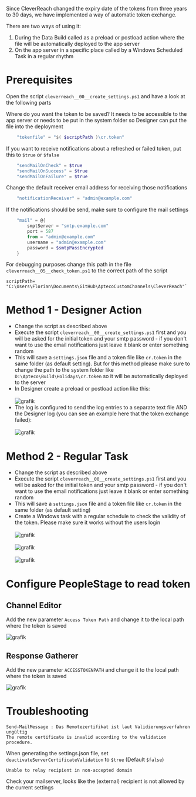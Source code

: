 Since CleverReach changed the expiry date of the tokens from three years to 30 days, we have implemented a way of automatic token exchange.

There are two ways of using it:
1. During the Data Build called as a preload or postload action where the file will be automatically deployed to the app server
1. On the app server in a specific place called by a Windows Scheduled Task in a regular rhythm

# Prerequisites

Open the script `cleverreach__00__create_settings.ps1` and have a look at the following parts

Where do you want the token to be saved? It needs to be accessible to the app server or needs to be put in the system folder so Designer can put the file into the deployment

```PowerShell
    "tokenfile" = "$( $scriptPath )\cr.token"
```

If you want to receive notifications about a refreshed or failed token, put this to `$true` or `$false`

```PowerShell
    "sendMailOnCheck" = $true
    "sendMailOnSuccess" = $true
    "sendMailOnFailure" = $true
```

Change the default receiver email address for receiving those notifications

```PowerShell
    "notificationReceiver" = "admin@example.com"
```

If the notifications should be send, make sure to configure the mail settings

```PowerShell
    "mail" = @{
        smptServer = "smtp.example.com"
        port = 587
        from = "admin@example.com"
        username = "admin@example.com"
        password = $smtpPassEncrypted
    }
```

For debugging purposes change this path in the file `cleverreach__05__check_token.ps1` to the correct path of the script

```
scriptPath= "C:\Users\Florian\Documents\GitHub\AptecoCustomChannels\CleverReach"`
```

# Method 1 - Designer Action

* Change the script as described above
* Execute the script `cleverreach__00__create_settings.ps1` first and you will be asked for the initial token and your smtp password - if you don't want to use the email notifications just leave it blank or enter something random
* This will save a `settings.json` file and a token file like `cr.token` in the same folder (as default setting). But for this method please make sure to change the path to the system folder like `D:\Apteco\Build\Holidays\cr.token` so it will be automatically deployed to the server
* In Designer create a preload or postload action like this:<br/><br/>![grafik](https://user-images.githubusercontent.com/14135678/102684853-68b16980-41dc-11eb-9e77-e26e1ded749a.png)
* The log is configured to send the log entries to a separate text file AND the Designer log (you can see an example here that the token exchange failed):<br/><br/>![grafik](https://user-images.githubusercontent.com/14135678/102686210-550b0080-41e6-11eb-935b-3f3a3651ba62.png)


# Method 2 - Regular Task

* Change the script as described above
* Execute the script `cleverreach__00__create_settings.ps1` first and you will be asked for the initial token and your smtp password - if you don't want to use the email notifications just leave it blank or enter something random
* This will save a `settings.json` file and a token file like `cr.token` in the same folder (as default setting)
* Create a Windows task with a regular schedule to check the validity of the token. Please make sure it works without the users login<br/><br/>![grafik](https://user-images.githubusercontent.com/14135678/102686228-8257ae80-41e6-11eb-81c0-ff27a4cf45bb.png)<br/><br/>![grafik](https://user-images.githubusercontent.com/14135678/102686233-8c79ad00-41e6-11eb-9e73-825127985a39.png)<br/><br/>![grafik](https://user-images.githubusercontent.com/14135678/102686241-99969c00-41e6-11eb-814e-720cc5d100e0.png)

# Configure PeopleStage to read token

## Channel Editor

Add the new parameter `Access Token Path` and change it to the local path where the token is saved

![grafik](https://user-images.githubusercontent.com/14135678/104179067-93719500-540b-11eb-92db-f3b8d8cdd9ec.png)

## Response Gatherer

Add the new parameter `ACCESSTOKENPATH` and change it to the local path where the token is saved

![grafik](https://user-images.githubusercontent.com/14135678/104179240-d3387c80-540b-11eb-9ab4-f963fac445e0.png)


# Troubleshooting

```
Send-MailMessage : Das Remotezertifikat ist laut Validierungsverfahren ungültig
The remote certificate is invalid according to the validation procedure.
```

When generating the settings.json file, set `deactivateServerCertificateValidation` to `$true` (Default `$false`)

```
Unable to relay recipient in non-accepted domain
```

Check your mailserver, looks like the (external) recipient is not allowed by the current settings